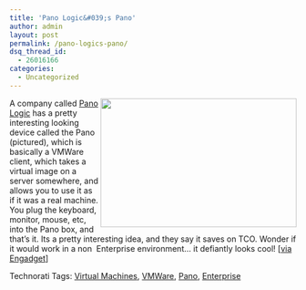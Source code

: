 ```yaml
---
title: 'Pano Logic&#039;s Pano'
author: admin
layout: post
permalink: /pano-logics-pano/
dsq_thread_id:
  - 26016166
categories:
  - Uncategorized
---
```

<img height="226" src="http://images.lotas-smartman.net/image.ashx?id=47df37c5-f171-4e1e-8c83-2c117d0cace0" width="344" align="right" />A company called [Pano Logic][1] has a pretty interesting looking device called the Pano (pictured), which is basically a VMWare client, which takes a virtual image on a server somewhere, and allows you to use it as if it was a real machine. You plug the keyboard, monitor, mouse, etc, into the Pano box, and that&#8217;s it. Its a pretty interesting idea, and they say it saves on TCO. Wonder if it would work in a non&nbsp; Enterprise environment&#8230; it defiantly looks cool! [[via Engadget][2]]

<div class="wlWriterSmartContent" id="scid:0767317B-992E-4b12-91E0-4F059A8CECA8:1e8460c6-02ec-474a-b7d1-1fbcaed30c21" style="padding-right:0px;display:inline;padding-left:0px;padding-bottom:0px;margin:0px;padding-top:0px;">
  Technorati Tags: <a href="http://technorati.com/tags/Virtual%20Machines" rel="tag">Virtual Machines</a>, <a href="http://technorati.com/tags/VMWare" rel="tag">VMWare</a>, <a href="http://technorati.com/tags/Pano" rel="tag">Pano</a>, <a href="http://technorati.com/tags/Enterprise" rel="tag">Enterprise</a>
</div>

 [1]: http://www.panologic.com
 [2]: http://www.engadget.com/2007/08/27/pano-logics-pano-virtual-xp-or-vista-in-a-box/